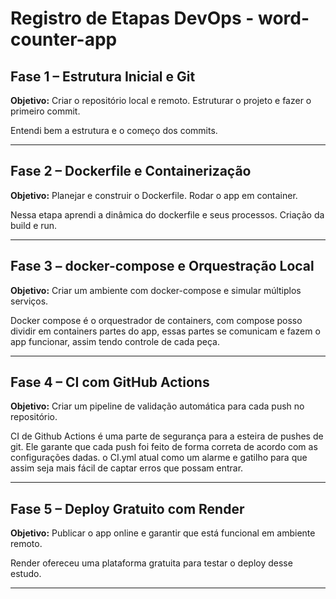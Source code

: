 
# Registro de Etapas DevOps - word-counter-app

## Fase 1 – Estrutura Inicial e Git

**Objetivo:** Criar o repositório local e remoto. Estruturar o projeto e fazer o primeiro commit.

Entendi bem a estrutura e o começo dos commits. 

---

## Fase 2 – Dockerfile e Containerização

**Objetivo:** Planejar e construir o Dockerfile. Rodar o app em container.

Nessa etapa aprendi a dinâmica do dockerfile e seus processos. 
Criação da build e run.

---

## Fase 3 – docker-compose e Orquestração Local

**Objetivo:** Criar um ambiente com docker-compose e simular múltiplos serviços.

Docker compose é o orquestrador de containers, com compose posso dividir em containers partes do app, essas partes se comunicam e fazem o app funcionar, assim tendo controle de cada peça.

---

## Fase 4 – CI com GitHub Actions

**Objetivo:** Criar um pipeline de validação automática para cada push no repositório.

CI de Github Actions é uma parte de segurança para a esteira de pushes de git. Ele garante que cada push foi feito de forma correta de acordo com as configurações dadas. o CI.yml atual como um alarme e gatilho para que assim seja mais fácil de captar erros que possam entrar.

---

## Fase 5 – Deploy Gratuito com Render

**Objetivo:** Publicar o app online e garantir que está funcional em ambiente remoto.

Render ofereceu uma plataforma gratuita para testar o deploy desse estudo. 

---

